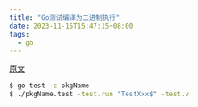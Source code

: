 ```yaml
---
title: "Go测试编译为二进制执行"
date: 2023-11-15T15:47:15+08:00
tags:
  - go
---
```


[原文](http://www.hjwblog.com/archives/gotestrunregex)

```bash
$ go test -c pkgName
$ ./pkgName.test -test.run "TestXxx$" -test.v
```
